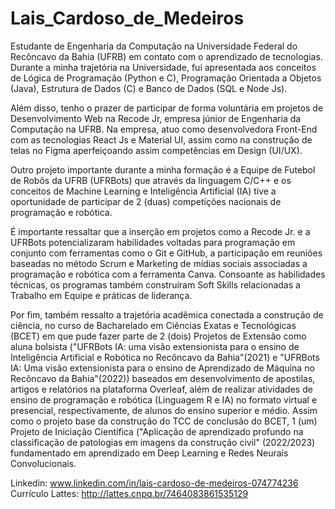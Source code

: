 # Lais_Cardoso_de_Medeiros

Estudante de Engenharia da Computação na Universidade Federal do Recôncavo da Bahia (UFRB) em contato com o aprendizado de tecnologias. Durante a minha trajetória na Universidade, fui apresentada aos conceitos de Lógica de Programação (Python e C), Programação Orientada a Objetos (Java), Estrutura de Dados (C) e Banco de Dados (SQL e Node Js). 

Além disso, tenho o prazer de participar de forma voluntária em projetos de Desenvolvimento Web na Recode Jr, empresa júnior de Engenharia da Computação na UFRB.  Na empresa, atuo como desenvolvedora Front-End com as tecnologias React Js e Material UI, assim como na construção de telas no Figma aperfeiçoando assim competências em Design (UI/UX). 

Outro projeto importante durante a minha formação é a Equipe de Futebol de Robôs da UFRB (UFRBots) que através da linguagem C/C++ e os conceitos de Machine Learning e Inteligência Artificial (IA) tive a oportunidade de participar de 2 (duas) competições nacionais de programação e robótica. 

É importante ressaltar que a inserção em projetos como a Recode Jr. e a UFRBots potencializaram habilidades voltadas para programação em conjunto com ferramentas como o Git e GitHub, a participação em reuniões baseadas no método Scrum e Marketing de mídias sociais associadas a programação e robótica com a ferramenta Canva. Consoante as habilidades técnicas, os programas também construíram Soft Skills relacionadas a Trabalho em Equipe e práticas de liderança.

Por fim, também ressalto a trajetória acadêmica conectada a construção de ciência, no curso de Bacharelado em Ciências Exatas e Tecnológicas (BCET) em que pude fazer parte de 2 (dois) Projetos de Extensão  como aluna bolsista ("UFRBots IA: uma visão extensionista para o ensino de Inteligência Artificial e Robótica no Recôncavo da Bahia"(2021) e "UFRBots IA: Uma visão extensionista para o ensino de Aprendizado de Máquina no Recôncavo da Bahia"(2022)) baseados em desenvolvimento de apostilas, artigos e relatórios na plataforma Overleaf, além de realizar atividades de ensino de programação e robótica (Linguagem R e IA) no formato virtual e presencial, respectivamente, de alunos do ensino superior e médio. Assim como o projeto base da construção do TCC de conclusão do BCET, 1 (um) Projeto de Iniciação Científica ("Aplicação de aprendizado profundo na classificação de patologias em imagens da construção civil" (2022/2023) fundamentado em aprendizado em Deep Learning e Redes Neurais Convolucionais.

Linkedin: www.linkedin.com/in/lais-cardoso-de-medeiros-074774236
Currículo Lattes: http://lattes.cnpq.br/7464083861535129